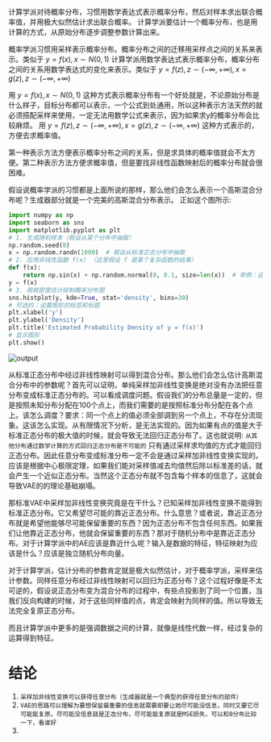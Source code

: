 计算学派对待概率分布，习惯用数学表达式表示概率分布，然后对样本求出联合概率值，并用极大似然估计求出联合概率。
计算学派要估计一个概率分布，也是用计算的方式，从原始分布逐步调整参数计算出来。

概率学派习惯用采样表示概率分布。概率分布之间的迁移用采样点之间的关系来表示。类似于 $y=f(x),x\sim N(0,1)$
计算学派用数学表达式表示概率分布，概率分布之间的关系用数学表达式的变化来表示。类似于 $y=f(z),z\sim (-\infty,+\infty),x=g(z),z\sim (-\infty,+\infty)$

用 $y=f(x),x\sim N(0,1)$ 这种方式表示概率分布有一个好处就是，不论原始分布是什么样子，目标分布都可以表示，一个公式到处通用，所以这种表示方法天然的就必须搭配采样来使用，一定无法用数学公式来表示，因为如果求y的概率分布会比较麻烦。 用 $y=f(z),z\sim (-\infty,+\infty),x=g(z),z\sim (-\infty,+\infty)$ 这种方式表示的，方便去求概率值。

第一种表示方法方便表示概率分布之间的关系，但是求具体的概率值就会不太方便。第二种表示方法方便求概率值，但是要找非线性函数映射后的概率分布就会很困难。

假设说概率学派的习惯都是上面所说的那样，那么他们会怎么表示一个高斯混合分布呢？生成器部分就是一个完美的高斯混合分布表示。
正如这个图所示:

```python
import numpy as np
import seaborn as sns
import matplotlib.pyplot as plt
# 1. 生成随机样本（假设从某个分布中抽取）
np.random.seed(0)
x = np.random.randn(1000)  # 假设从标准正态分布中抽取
# 2. 应用非线性函数 f(x) （这里假设 f 是某个复杂函数的结果）
def f(x):
    return np.sin(x) + np.random.normal(0, 0.1, size=len(x))  # 举例：这里假设 f(x) 是 sin(x) 加上噪声
y = f(x)
# 3. 用核密度估计绘制概率分布图
sns.histplot(y, kde=True, stat='density', bins=30)
# 可选的：设置图形的标签和标题
plt.xlabel('y')
plt.ylabel('Density')
plt.title('Estimated Probability Density of y = f(x)')
# 显示图形
plt.show()
```

![output](https://github.com/xmu-hph/note/assets/155121366/3b46a049-09cb-4759-8b08-13ed888763cd)

从标准正态分布中经过非线性映射可以得到混合分布。那么他们会怎么估计高斯混合分布中的参数呢？首先可以证明，单纯采样加非线性变换是绝对没有办法把任意分布变成标准正态分布的。可以看成调度问题。假设我们的分布总量是一定的，但是按照未知分布分配在100个点上，而我们需要的是按照标准分布分配在各个点上。该怎么调度？要求：同一个点上的值必须全部调到另一个点上，不存在分流现象。这该怎么实现。从有限情况下分析，是无法实现的。因为如果有点的值是大于标准正态分布的极大值的时候，就会导致无法回归正态分布了。这也就说明: `从其他分布通过数学计算的方式回归正态分布是不可能的` 只有通过采样求均值的方式才能回归正态分布。因此任意分布变成标准分布一定不会是通过采样加非线性变换实现的。应该是根据中心极限定理，如果我们能对采样值减去均值然后除以标准差的话，就会产生一个近似正态分布。当然这个正态分布就不包含每个样本的信息了，这就会导致VAE的的理论基础崩塌。

那标准VAE中采样加非线性变换究竟是在干什么？已知采样加非线性变换不能得到标准正态分布。它又希望尽可能的靠近正态分布。什么意思？或者说，靠近正态分布就是希望他能够尽可能保留重要的东西？因为正态分布不包含任何东西。如果我们让他靠近正态分布，他就会保留重要的东西？那对于随机分布中是靠近正态分布。对于计算学派中的AE应该是靠近什么呢？输入是数据的特征，特征映射为应该是什么？应该是独立随机分布向量。


对于计算学派，估计分布的参数肯定就是极大似然估计，对于概率学派，采样来估计参数。同样任意分布经过非线性映射可以回归为正态分布？这个过程好像是不太可逆的，假设说正态分布变为混合分布的过程中，有些点投影到了同一个位置，当我们反向构建的时候，对于这些同样值的点，肯定会映射为同样的值。所以导致无法完全复原正态分布。


而且计算学派中更多的是强调数据之间的计算，就像是线性代数一样，经过复杂的运算得到特征。

# 结论

1. `采样加非线性变换可以获得任意分布（生成器就是一个典型的获得任意分布的部件）`
2. `VAE的思路可以理解为要想保留最重要的信息就需要即要让她尽可能没信息，同时又要它尽可能能复原。尽可能没信息就是正态分布，尽可能能复原就是MSE损失，可以和0分布比较一下，看谁好`
3. 
